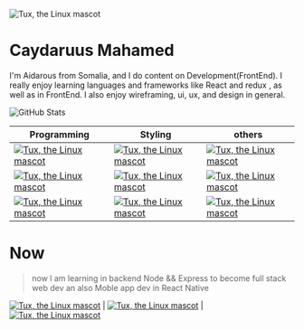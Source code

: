 ![Tux, the Linux mascot](https://ca.slack-edge.com/T01EGNU0K5Y-U01TVFBMWCQ-53703b330b3c-512) 
# Caydaruus Mahamed

I'm Aidarous from Somalia, and I do content on Development(FrontEnd). I really enjoy learning languages and frameworks like React and redux , as well as in FrontEnd. I also enjoy wireframing, ui, ux, and design in general.

<!--
**Caytomahamed/Caytomahamed** is a ✨ _special_ ✨ repository because its `README.md` (this file) appears on your GitHub profile.

Here are some ideas to get you started:

- 🔭 I’m currently working on ...
- 🌱 I’m currently learning ...
- 👯 I’m looking to collaborate on ...
- 🤔 I’m looking for help with ...
- 💬 Ask me about ...
- 📫 How to reach me: ...
- 😄 Pronouns: ...
- ⚡ Fun fact: ...
-->

![GitHub Stats](https://github-readme-stats.vercel.app/api?username=Caytomahamed&theme=radical)

| Programming | Styling | others|
| --------------- | --------------- | --------------- |
| [![Tux, the Linux mascot](https://bit.ly/35WIAAm)](https://reactjs.org/)  | [![Tux, the Linux mascot](https://bit.ly/3NYEkl8)](https://www.w3schools.com/css/) | [![Tux, the Linux mascot](https://bit.ly/3KvOFCP)](https://sass-lang.com/) |
|[![Tux, the Linux mascot](https://bit.ly/37zccV5)](https://redux.js.org/)  | [![Tux, the Linux mascot](https://bit.ly/37CEGxb)](https://getbootstrap.com/)  | [![Tux, the Linux mascot](https://bit.ly/3JlEejW)](https://www.remotion.dev/)  |
| [![Tux, the Linux mascot](https://bit.ly/3O05Vm4)](https://developer.mozilla.org/en-US/docs/Web/JavaScript)  | [![Tux, the Linux mascot](https://bit.ly/3KuaBhO)](https://mui.com/)  | [![Tux, the Linux mascot](https://bit.ly/3urpyvy)](https://icomoon.io/) 

# Now 

> now l am learning in backend Node && Express to become full stack web dev 
> an also Moble app dev in React Native 

[![Tux, the Linux mascot](https://bit.ly/375IUgE)](https://nodejs.org/en/)  | [![Tux, the Linux mascot](https://bit.ly/3v6SJ6f)](https://expressjs.com/)
| [![Tux, the Linux mascot](https://bit.ly/35WIAAm)](https://reactnative.dev/) 
